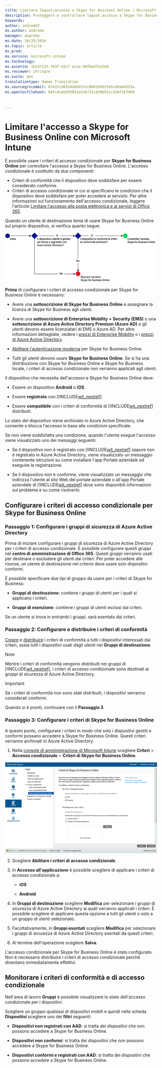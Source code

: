 ```yaml
---
title: Limitare l&quot;accesso a Skype for Business Online | Microsoft Intune
description: Proteggere e controllare l&quot;accesso a Skype for Business Online con accesso condizionale.
keywords: 
author: andredm7
ms.author: andredm
manager: angrobe
ms.date: 10/25/2016
ms.topic: article
ms.prod: 
ms.service: microsoft-intune
ms.technology: 
ms.assetid: 1b2d7125-f63f-43cf-ac1e-94fbedf2a7e8
ms.reviewer: chrisgre
ms.suite: ems
translationtype: Human Translation
ms.sourcegitcommit: 87e37cd8334ddb9331c0662b691545cd0ab0553a
ms.openlocfilehash: 04fcdceb593051a32b715cb39b53cc328f167d09


---
```


# <a name="restrict-access-to-skype-for-business-online-with-microsoft-intune"></a>Limitare l'accesso a Skype for Business Online con Microsoft Intune
È possibile usare i criteri di accesso condizionale per **Skype for Business Online** per controllare l'accesso a Skype for Business Online.
L'accesso condizionale è costituito da due componenti:
- Criteri di conformità che il dispositivo deve soddisfare per essere considerato conforme.
- Criteri di accesso condizionale in cui si specificano le condizioni che il dispositivo deve soddisfare per poter accedere al servizio.
Per altre informazioni sul funzionamento dell'accesso condizionale, leggere l'articolo [Limitare l'accesso alla posta elettronica e ai servizi di Office 365](restrict-access-to-email-and-o365-services-with-microsoft-intune.md).

Quando un utente di destinazione tenta di usare Skype for Business Online sul proprio dispositivo, si verifica quanto segue:

![Immagine che illustra gli aspetti considerati per determinare se a un dispositivo è consentito o meno l'accesso a Skype for Business Online](../media/ConditionalAccess_SkypeforBusiness.png)

**Prima** di configurare i criteri di accesso condizionale per Skype for Business Online è necessario:
- Avere una **sottoscrizione di Skype for Business Online** e assegnare la licenza di Skype for Business agli utenti.
- Avere una **sottoscrizione di Enterprise Mobility + Security (EMS)** o una **sottoscrizione di Azure Active Directory Premium (Azure AD)** e gli utenti devono essere licenziatari di EMS o Azure AD. Per altre informazioni dettagliate, vedere i [prezzi di Enterprise Mobility](https://www.microsoft.com/en-us/cloud-platform/enterprise-mobility-pricing) o i [prezzi di Azure Active Directory](https://azure.microsoft.com/en-us/pricing/details/active-directory/).

-   [Abilitare l'autenticazione moderna](https://docs.microsoft.com/en-us/intune/deploy-use/restrict-access-to-skype-for-business-online-with-microsoft-intune) per Skype for Business Online.
-  Tutti gli utenti devono usare **Skype for Business Online**. Se si ha una distribuzione con Skype for Business Online e Skype for Business locale, i criteri di accesso condizionale non verranno applicati agli utenti.

Il dispositivo che necessita dell'accesso a Skype for Business Online deve:

-   Essere un dispositivo **Android** o **iOS**.

-   Essere **registrato** con [!INCLUDE[wit_nextref](../includes/wit_nextref_md.md)].

-   Essere **compatibile** con i criteri di conformità di [!INCLUDE[wit_nextref](../includes/wit_nextref_md.md)] distribuiti.


Lo stato del dispositivo viene archiviato in Azure Active Directory, che consente o blocca l'accesso in base alle condizioni specificate.

Se non viene soddisfatta una condizione, quando l'utente esegue l'accesso viene visualizzato uno dei messaggi seguenti:

-   Se il dispositivo non è registrato con [!INCLUDE[wit_nextref](../includes/wit_nextref_md.md)] oppure non è registrato in Azure Active Directory, viene visualizzato un messaggio contenente istruzioni su come installare l'app Portale aziendale ed eseguire la registrazione.

-   Se il dispositivo non è conforme, viene visualizzato un messaggio che indirizza l'utente al sito Web del portale aziendale o all'app Portale aziendale di [!INCLUDE[wit_nextref](../includes/wit_nextref_md.md)] dove sono disponibili informazioni sul problema e su come risolverlo.

## <a name="configure-conditional-access-for-skype-for-business-online"></a>Configurare i criteri di accesso condizionale per Skype for Business Online

### <a name="step-1-configure-azure-active-directory-security-groups"></a>Passaggio 1: Configurare i gruppi di sicurezza di Azure Active Directory
Prima di iniziare configurare i gruppi di sicurezza di Azure Active Directory per i criteri di accesso condizionale. È possibile configurare questi gruppi nel **centro di amministrazione di Office 365**. Questi gruppi verranno usati per destinare o escludere gli utenti dai criteri. Per poter accedere alle risorse, un utente di destinazione nel criterio deve usare solo dispositivi conformi.

È possibile specificare due tipi di gruppo da usare per i criteri di Skype for Business:

-   **Gruppi di destinazione**: contiene i gruppi di utenti per i quali si applicano i criteri.

-   **Gruppi di esenzione**: contiene i gruppi di utenti esclusi dai criteri.

Se un utente si trova in entrambi i gruppi, sarà esentato dai criteri.

### <a name="step-2-configure-and-deploy-a-compliance-policy"></a>Passaggio 2: Configurare e distribuire i criteri di conformità
[Creare](create-a-device-compliance-policy-in-microsoft-intune.md) e [distribuire](deploy-and-monitor-a-device-compliance-policy-in-microsoft-intune.md) i criteri di conformità a tutti i dispositivi interessati dai criteri, ossia tutti i dispositivi usati dagli utenti nei **Gruppi di destinazione**.

> [!NOTE]
> Mentre i criteri di conformità vengono distribuiti nei gruppi di [!INCLUDE[wit_nextref](../includes/wit_nextref_md.md)], i criteri di accesso condizionale sono destinati ai gruppi di sicurezza di Azure Active Directory.


> [!IMPORTANT]
> Se i criteri di conformità non sono stati distribuiti, i dispositivi verranno considerati conformi.

Quando si è pronti, continuare con il **Passaggio 3**.

### <a name="step-3-configure-the-skype-for-business-online-policy"></a>Passaggio 3: Configurare i criteri di Skype for Business Online
A questo punto, configurare i criteri in modo che solo i dispositivi gestiti e conformi possano accedere a Skype for Business Online. Questi criteri verranno archiviati in Azure Active Directory.

1.  Nella [console di amministrazione di Microsoft Intune](https://manage.microsoft.com) scegliere **Criteri** > **Accesso condizionale** > **Criteri di Skype for Business Online**.

  ![Schermata della pagine dei criteri di accesso condizionale per Skype for Business Online](./media/conditional_access_SFBPolicy.png)

2.  Scegliere **Abilitare i criteri di accesso condizionale**.

3.  In **Accesso all'applicazione** è possibile scegliere di applicare i criteri di accesso condizionale a:

    -   **iOS**

    -   **Android**

4.  In **Gruppi di destinazione** scegliere **Modifica** per selezionare i gruppi di sicurezza di Azure Active Directory ai quali verranno applicati i criteri. È possibile scegliere di applicare questa opzione a tutti gli utenti o solo a un gruppo di utenti selezionato.

5.  Facoltativamente, in **Gruppi esentati** scegliere **Modifica** per selezionare i gruppi di sicurezza di Azure Active Directory esentati da questi criteri.

6.  Al termine dell'operazione scegliere **Salva**.

L'accesso condizionale per Skype for Business Online è stato configurato. Non è necessario distribuire i criteri di accesso condizionale perché diventano immediatamente effettivi.


## <a name="monitor-the-compliance-and-conditional-access-policies"></a>Monitorare i criteri di conformità e di accesso condizionale
Nell'area di lavoro **Gruppi** è possibile visualizzare lo stato dell'accesso condizionale per i dispositivi.

Scegliere un gruppo qualsiasi di dispositivi mobili e quindi nella scheda **Dispositivi** scegliere uno dei **filtri** seguenti:

* **Dispositivi non registrati con AAD**: si tratta dei dispositivi che non possono accedere a Skype for Business Online.

* **Dispositivi non conformi**: si tratta dei dispositivi che non possono accedere a Skype for Business Online.

* **Dispositivi conformi e registrati con AAD**: si tratta dei dispositivi che possono accedere a Skype for Business Online.



<!--HONumber=Dec16_HO2-->



